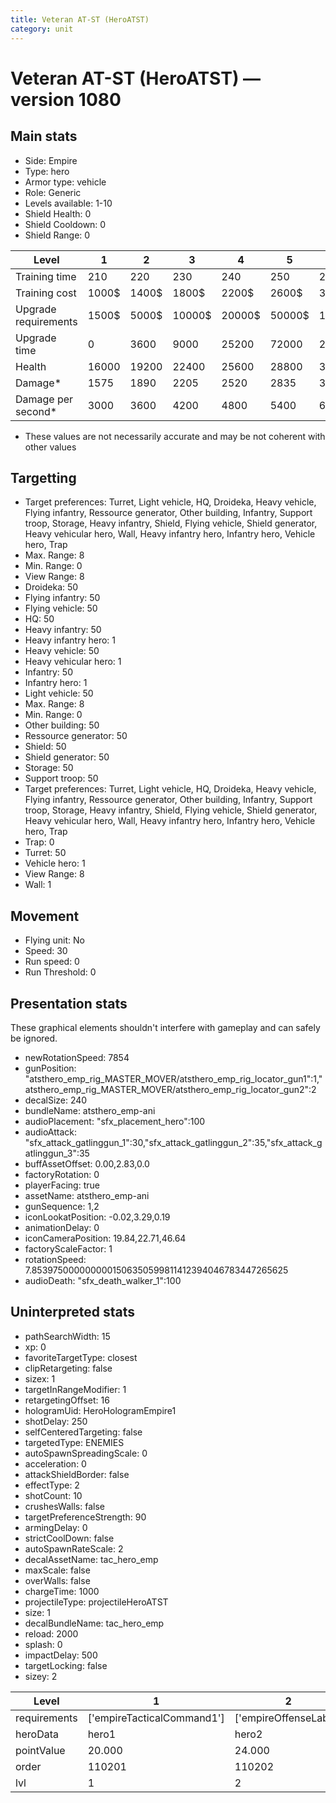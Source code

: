 ```yaml
---
title: Veteran AT-ST (HeroATST)
category: unit
---
```


# Veteran AT-ST (HeroATST) — version 1080

## Main stats

  * Side: Empire
  * Type: hero
  * Armor type: vehicle
  * Role: Generic
  * Levels available: 1-10
  * Shield Health: 0
  * Shield Cooldown: 0
  * Shield Range: 0

|Level               |1    |2    |3     |4     |5     |6      |7      |8      |9       |10      |
|--------------------|-----|-----|------|------|------|-------|-------|-------|--------|--------|
|Training time       |210  |220  |230   |240   |250   |260    |270    |280    |290     |300     |
|Training cost       |1000$|1400$|1800$ |2200$ |2600$ |3000$  |3400$  |4000$  |4200$   |4600$   |
|Upgrade requirements|1500$|5000$|10000$|20000$|50000$|135000$|225000$|450000$|1500000$|2500000$|
|Upgrade time        |0    |3600 |9000  |25200 |72000 |216000 |345600 |518400 |691200  |1036800 |
|Health              |16000|19200|22400 |25600 |28800 |32000  |35200  |38400  |41600   |48000   |
|Damage*             |1575 |1890 |2205  |2520  |2835  |3150   |3465   |3780   |4095    |4725    |
|Damage per second*  |3000 |3600 |4200  |4800  |5400  |6000   |6600   |7200   |7800    |9000    |

* These values are not necessarily accurate and may be not coherent with other values

## Targetting

  * Target preferences: Turret, Light vehicle, HQ, Droideka, Heavy vehicle, Flying infantry, Ressource generator, Other building, Infantry, Support troop, Storage, Heavy infantry, Shield, Flying vehicle, Shield generator, Heavy vehicular hero, Wall, Heavy infantry hero, Infantry hero, Vehicle hero, Trap
  * Max. Range: 8
  * Min. Range: 0
  * View Range: 8
  * Droideka: 50
  * Flying infantry: 50
  * Flying vehicle: 50
  * HQ: 50
  * Heavy infantry: 50
  * Heavy infantry hero: 1
  * Heavy vehicle: 50
  * Heavy vehicular hero: 1
  * Infantry: 50
  * Infantry hero: 1
  * Light vehicle: 50
  * Max. Range: 8
  * Min. Range: 0
  * Other building: 50
  * Ressource generator: 50
  * Shield: 50
  * Shield generator: 50
  * Storage: 50
  * Support troop: 50
  * Target preferences: Turret, Light vehicle, HQ, Droideka, Heavy vehicle, Flying infantry, Ressource generator, Other building, Infantry, Support troop, Storage, Heavy infantry, Shield, Flying vehicle, Shield generator, Heavy vehicular hero, Wall, Heavy infantry hero, Infantry hero, Vehicle hero, Trap
  * Trap: 0
  * Turret: 50
  * Vehicle hero: 1
  * View Range: 8
  * Wall: 1

## Movement

  * Flying unit: No
  * Speed: 30
  * Run speed: 0
  * Run Threshold: 0

## Presentation stats

These graphical elements shouldn't interfere with gameplay and can safely be ignored.

  * newRotationSpeed: 7854
  * gunPosition: "atsthero_emp_rig_MASTER_MOVER/atsthero_emp_rig_locator_gun1":1,"atsthero_emp_rig_MASTER_MOVER/atsthero_emp_rig_locator_gun2":2
  * decalSize: 240
  * bundleName: atsthero_emp-ani
  * audioPlacement: "sfx_placement_hero":100
  * audioAttack: "sfx_attack_gatlinggun_1":30,"sfx_attack_gatlinggun_2":35,"sfx_attack_gatlinggun_3":35
  * buffAssetOffset: 0.00,2.83,0.0
  * factoryRotation: 0
  * playerFacing: true
  * assetName: atsthero_emp-ani
  * gunSequence: 1,2
  * iconLookatPosition: -0.02,3.29,0.19
  * animationDelay: 0
  * iconCameraPosition: 19.84,22.71,46.64
  * factoryScaleFactor: 1
  * rotationSpeed: 7.8539750000000001506350599811412394046783447265625
  * audioDeath: "sfx_death_walker_1":100

## Uninterpreted stats

  * pathSearchWidth: 15
  * xp: 0
  * favoriteTargetType: closest
  * clipRetargeting: false
  * sizex: 1
  * targetInRangeModifier: 1
  * retargetingOffset: 16
  * hologramUid: HeroHologramEmpire1
  * shotDelay: 250
  * selfCenteredTargeting: false
  * targetedType: ENEMIES
  * autoSpawnSpreadingScale: 0
  * acceleration: 0
  * attackShieldBorder: false
  * effectType: 2
  * shotCount: 10
  * crushesWalls: false
  * targetPreferenceStrength: 90
  * armingDelay: 0
  * strictCoolDown: false
  * autoSpawnRateScale: 2
  * decalAssetName: tac_hero_emp
  * maxScale: false
  * overWalls: false
  * chargeTime: 1000
  * projectileType: projectileHeroATST
  * size: 1
  * decalBundleName: tac_hero_emp
  * reload: 2000
  * splash: 0
  * impactDelay: 500
  * targetLocking: false
  * sizey: 2

|Level       |1                         |2                    |3                    |4                    |5                    |6                    |7                    |8                    |9                    |10                    |
|------------|--------------------------|---------------------|---------------------|---------------------|---------------------|---------------------|---------------------|---------------------|---------------------|----------------------|
|requirements|['empireTacticalCommand1']|['empireOffenseLab2']|['empireOffenseLab3']|['empireOffenseLab4']|['empireOffenseLab5']|['empireOffenseLab6']|['empireOffenseLab7']|['empireOffenseLab8']|['empireOffenseLab9']|['empireOffenseLab10']|
|heroData    |hero1                     |hero2                |hero3                |hero4                |hero5                |hero6                |hero7                |hero8                |hero9                |hero10                |
|pointValue  |20.000                    |24.000               |28.000               |32.000               |36.000               |40.000               |44.000               |48.000               |52.000               |60.000                |
|order       |110201                    |110202               |110203               |110204               |110205               |110206               |110207               |110208               |110209               |110210                |
|lvl         |1                         |2                    |3                    |4                    |5                    |6                    |7                    |8                    |9                    |10                    |

